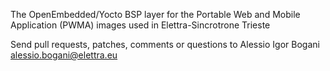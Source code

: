The OpenEmbedded/Yocto BSP layer for the Portable Web and Mobile Application (PWMA) images used in Elettra-Sincrotrone Trieste

Send pull requests, patches, comments or questions to Alessio Igor Bogani <alessio.bogani@elettra.eu>
